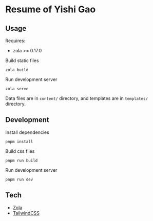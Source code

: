 # Resume of Yishi Gao

## Usage

Requires:

- zola >= 0.17.0

Build static files

```shell
zola build
```

Run development server

```shell
zola serve
```

Data files are in `content/` directory, and templates are in `templates/` directory.

## Development

Install dependencies

```shell
pnpm install
```

Build css files

```shell
pnpm run build
```

Run development server

```shell
pnpm run dev
```

## Tech

- [Zola](https://www.getzola.org)
- [TailwindCSS](https://tailwindcss.com)
